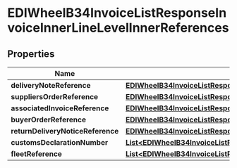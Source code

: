 

# EDIWheelB34InvoiceListResponseInvoiceInnerLineLevelInnerReferences


## Properties

| Name | Type | Description | Notes |
|------------ | ------------- | ------------- | -------------|
|**deliveryNoteReference** | [**EDIWheelB34InvoiceListResponseInvoiceInnerLineLevelInnerReferencesDeliveryNoteReference**](EDIWheelB34InvoiceListResponseInvoiceInnerLineLevelInnerReferencesDeliveryNoteReference.md) |  |  [optional] |
|**suppliersOrderReference** | [**EDIWheelB34InvoiceListResponseInvoiceInnerLineLevelInnerReferencesSuppliersOrderReference**](EDIWheelB34InvoiceListResponseInvoiceInnerLineLevelInnerReferencesSuppliersOrderReference.md) |  |  [optional] |
|**associatedInvoiceReference** | [**EDIWheelB34InvoiceListResponseInvoiceInnerLineLevelInnerReferencesAssociatedInvoiceReference**](EDIWheelB34InvoiceListResponseInvoiceInnerLineLevelInnerReferencesAssociatedInvoiceReference.md) |  |  [optional] |
|**buyerOrderReference** | [**EDIWheelB34InvoiceListResponseInvoiceInnerLineLevelInnerReferencesBuyerOrderReference**](EDIWheelB34InvoiceListResponseInvoiceInnerLineLevelInnerReferencesBuyerOrderReference.md) |  |  [optional] |
|**returnDeliveryNoticeReference** | [**EDIWheelB34InvoiceListResponseInvoiceInnerReferencesSupplierClaimNumber**](EDIWheelB34InvoiceListResponseInvoiceInnerReferencesSupplierClaimNumber.md) |  |  [optional] |
|**customsDeclarationNumber** | [**List&lt;EDIWheelB34InvoiceListResponseInvoiceInnerReferencesSupplierClaimNumber&gt;**](EDIWheelB34InvoiceListResponseInvoiceInnerReferencesSupplierClaimNumber.md) |  |  [optional] |
|**fleetReference** | [**List&lt;EDIWheelB34InvoiceListResponseInvoiceInnerReferencesFleetReferenceInner&gt;**](EDIWheelB34InvoiceListResponseInvoiceInnerReferencesFleetReferenceInner.md) |  |  [optional] |



